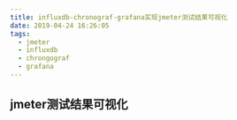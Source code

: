 ```yaml
---
title: influxdb-chronograf-grafana实现jmeter测试结果可视化
date: 2019-04-24 16:26:05
tags:
  - jmeter
  - influxdb
  - chrongograf
  - grafana
---
```




## jmeter测试结果可视化



